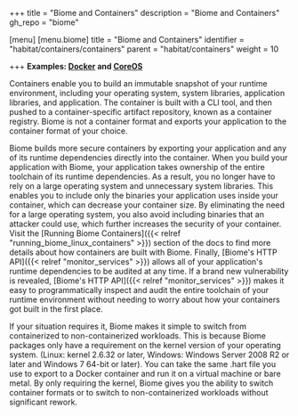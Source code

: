 +++
title = "Biome and Containers"
description = "Biome and Containers"
gh_repo = "biome"

[menu]
  [menu.biome]
    title = "Biome and Containers"
    identifier = "habitat/containers/containers"
    parent = "habitat/containers"
    weight = 10

+++
**Examples: [Docker](https://www.docker.com/) and [CoreOS](https://coreos.com/)**

Containers enable you to build an immutable snapshot of your runtime environment, including your operating system, system libraries, application libraries, and application. The container is built with a CLI tool, and then pushed to a container-specific artifact repository, known as a container registry. Biome is not a container format and exports your application to the container format of your choice.

Biome builds more secure containers by exporting your application and any of its runtime dependencies directly into the container. When you build your application with Biome, your application takes ownership of the entire toolchain of its runtime dependencies. As a result, you no longer have to rely on a large operating system and unnecessary system libraries. This enables you to include only the binaries your application uses inside your container, which can decrease your container size. By eliminating the need for a large operating system, you also avoid including binaries that an attacker could use, which further increases the security of your container. Visit the [Running Biome Containers]({{< relref "running_biome_linux_containers" >}}) section of the docs to find more details about how containers are built with Biome. Finally, [Biome's HTTP API]({{< relref "monitor_services" >}}) allows all of your application's runtime dependencies to be audited at any time. If a brand new vulnerability is revealed, [Biome's HTTP API]({{< relref "monitor_services" >}}) makes it easy to programmatically inspect and audit the entire toolchain of your runtime environment without needing to worry about how your containers got built in the first place.

If your situation requires it, Biome makes it simple to switch from containerized to non-containerized workloads. This is because Biome packages only have a requirement on the kernel version of your operating system. (Linux: kernel 2.6.32 or later, Windows: Windows Server 2008 R2 or later and Windows 7 64-bit or later). You can take the same .hart file you use to export to a Docker container and run it on a virtual machine or bare metal. By only requiring the kernel, Biome gives you the ability to switch container formats or to switch to non-containerized workloads without significant rework.

